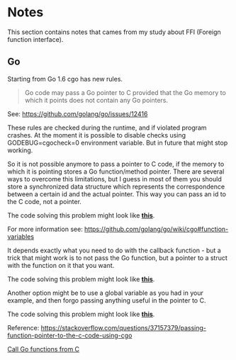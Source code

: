 # Notes

This section contains notes that cames from my study about FFI (Foreign function interface).

## Go  

Starting from Go 1.6 cgo has new rules.

> Go code may pass a Go pointer to C provided that the Go memory to which it points does not contain any Go pointers.

See: https://github.com/golang/go/issues/12416

These rules are checked during the runtime, and if violated program crashes. At the moment it is possible to disable checks using GODEBUG=cgocheck=0 environment variable. But in future that might stop working.

So it is not possible anymore to pass a pointer to C code, if the memory to which it is pointing stores a Go function/method pointer. There are several ways to overcome this limitations, but I guess in most of them you should store a synchronized data structure which represents the correspondence between a certain id and the actual pointer. This way you can pass an id to the C code, not a pointer.

The code solving this problem might look like **[this](1_method.go)**.

For more information see: https://github.com/golang/go/wiki/cgo#function-variables


It depends exactly what you need to do with the callback function - but a trick that might work is to not pass the Go function, but a pointer to a struct with the function on it that you want.

The code solving this problem might look like **[this](2_method.go)**.

Another option might be to use a global variable as you had in your example, and then forgo passing anything useful in the pointer to C.

The code solving this problem might look like **[this](3_method.go)**.

Reference: https://stackoverflow.com/questions/37157379/passing-function-pointer-to-the-c-code-using-cgo

[Call Go functions from C](https://stackoverflow.com/questions/6125683/call-go-functions-from-c)
